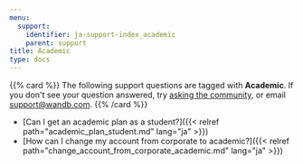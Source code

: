 ```yaml
---
menu:
  support:
    identifier: ja-support-index_academic
    parent: support
title: Academic
type: docs
---
```


{{% card %}}
The following support questions are tagged with <b>Academic</b>. If you don't see 
your question answered, try [asking the community](https://community.wandb.ai/), 
or email [support@wandb.com](mailto:support@wandb.com).
{{% /card %}}

- [Can I get an academic plan as a student?]({{< relref path="academic_plan_student.md" lang="ja" >}})
- [How can I change my account from corporate to academic?]({{< relref path="change_account_from_corporate_academic.md" lang="ja" >}})